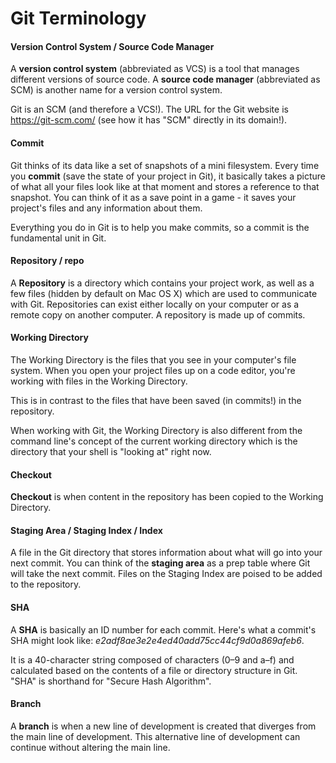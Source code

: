 # Git Terminology

#### Version Control System / Source Code Manager
A **version control system** (abbreviated as VCS) is a tool that manages different versions of source code. A **source code manager** (abbreviated as SCM) is another name for a version control system.

Git is an SCM (and therefore a VCS!). The URL for the Git website is https://git-scm.com/ (see how it has "SCM" directly in its domain!).


#### Commit
Git thinks of its data like a set of snapshots of a mini filesystem. Every time you **commit** (save the state of your project in Git), it basically takes a picture of what all your files look like at that moment and stores a reference to that snapshot. You can think of it as a save point in a game - it saves your project's files and any information about them.

Everything you do in Git is to help you make commits, so a commit is the fundamental unit in Git.

#### Repository / repo
A **Repository** is a directory which contains your project work, as well as a few files (hidden by default on Mac OS X) which are used to communicate with Git. Repositories can exist either locally on your computer or as a remote copy on another computer. A repository is made up of commits.

#### Working Directory
The Working Directory is the files that you see in your computer's file system. When you open your project files up on a code editor, you're working with files in the Working Directory.

This is in contrast to the files that have been saved (in commits!) in the repository.

When working with Git, the Working Directory is also different from the command line's concept of the current working directory which is the directory that your shell is "looking at" right now.

#### Checkout
**Checkout** is when content in the repository has been copied to the Working Directory.

#### Staging Area / Staging Index / Index
A file in the Git directory that stores information about what will go into your next commit. You can think of the **staging area** as a prep table where Git will take the next commit. Files on the Staging Index are poised to be added to the repository.

#### SHA
A **SHA** is basically an ID number for each commit. Here's what a commit's SHA might look like: *e2adf8ae3e2e4ed40add75cc44cf9d0a869afeb6*.

It is a 40-character string composed of characters (0–9 and a–f) and calculated based on the contents of a file or directory structure in Git. "SHA" is shorthand for "Secure Hash Algorithm".

#### Branch
A **branch** is when a new line of development is created that diverges from the main line of development. This alternative line of development can continue without altering the main line.


